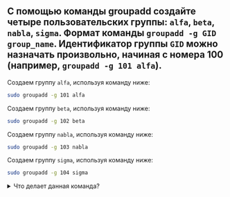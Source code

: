 ## С помощью команды groupadd создайте четыре пользовательских группы: `alfa`, `beta`, `nabla`, `sigma`. Формат команды `groupadd -g GID group_name`. Идентификатор группы `GID` можно назначать произвольно, начиная с номера 100 (например, `groupadd -g 101 alfa`).

Создаем группу `alfa`, используя команду ниже: 

```bash
sudo groupadd -g 101 alfa
```

Создаем группу `beta`, используя команду ниже: 

```bash
sudo groupadd -g 102 beta
```

Создаем группу `nabla`, используя команду ниже:

```bash
sudo groupadd -g 103 nabla
```

Создаем группу `sigma`, используя команду ниже: 

```bash
sudo groupadd -g 104 sigma
```

<details>
  <summary>Что делает данная команда?</summary>
  
  - `sudo`: Запускает команду с правами суперпользователя (root). Это необходимо для выполнения операций, требующих повышенных привилегий, таких как добавление новой группы.
  - `groupadd`: Это команда для создания новой группы в системе.
  - `-g 104`: Указывает `GID` (идентификатор группы) для новой группы. В данном случае `GID` будет 104. Это число должно быть уникальным в системе.
  - `sigma`: Это имя новой группы, которая будет создана.
    
</details>





